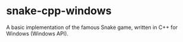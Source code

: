 # snake-cpp-windows
A basic implementation of the famous Snake game, written in C++ for Windows (Windows API).
